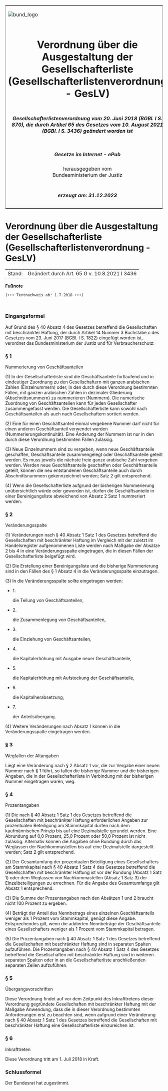 <span id="DECKBLATT.html"></span>

<table border="0" frame="border" width="100%">

<tr valign="top">

<td align="left">

![bund\_logo](BfJ_2021_Web_de_de.gif)

</td>

<td align="right">

 

</td>

</tr>

<tr align="center" valign="middle">

<td colspan="2">

# Verordnung über die Ausgestaltung der Gesellschafterliste (Gesellschafterlistenverordnung - GesLV)

</td>

</tr>

<tr align="center" valign="middle">

<td colspan="2">

##### Gesellschafterlistenverordnung vom 20. Juni 2018 (BGBl. I S. 870), die durch Artikel 65 des Gesetzes vom 10. August 2021 (BGBl. I S. 3436) geändert worden ist

</td>

</tr>

<tr align="center" valign="middle">

<td colspan="2">

  
  

##### Gesetze im Internet - ePub  
  
herausgegeben vom  
Bundesministerium der Justiz

</td>

</tr>

<tr align="center" valign="bottom">

<td colspan="2">

  
  

##### erzeugt am: 31.12.2023

</td>

</tr>

</table>

<span id="BJNR087000018.html"></span>

# Verordnung über die Ausgestaltung der Gesellschafterliste (Gesellschafterlistenverordnung - GesLV)

<div>

<div class="jnhtml">

|        |                                              |
| ------ | -------------------------------------------- |
| Stand: | Geändert durch Art. 65 G v. 10.8.2021 I 3436 |

</div>

</div>

<div>

  
**Fußnote**

<div class="jnhtml">

<div>

<div class="jurAbsatz">

  

``` 
(+++ Textnachweis ab: 1.7.2018 +++)

 
```

</div>

</div>

</div>

</div>

<span id="BJNR087000018BJNE000100000.html"></span>

### Eingangsformel  

<div>

<div class="jnhtml">

<div>

<div class="jurAbsatz">

Auf Grund des § 40 Absatz 4 des Gesetzes betreffend die Gesellschaften
mit beschränkter Haftung, der durch Artikel 14 Nummer 3 Buchstabe c des
Gesetzes vom 23. Juni 2017 (BGBl. I S. 1822) eingefügt worden ist,
verordnet das Bundesministerium der Justiz und für Verbraucherschutz:

</div>

</div>

</div>

</div>

<span id="BJNR087000018BJNE000200000.html"></span>

### § 1  
Nummerierung von Geschäftsanteilen

<div>

<div class="jnhtml">

<div>

<div class="jurAbsatz">

(1) In der Gesellschafterliste sind die Geschäftsanteile fortlaufend und
in eindeutiger Zuordnung zu den Gesellschaftern mit ganzen arabischen
Zahlen (Einzelnummern) oder, in den durch diese Verordnung bestimmten
Fällen, mit ganzen arabischen Zahlen in dezimaler Gliederung
(Abschnittsnummern) zu nummerieren (Nummern). Die numerische Zuordnung
von Geschäftsanteilen kann für jeden Gesellschafter zusammengefasst
werden. Die Gesellschafterliste kann sowohl nach Geschäftsanteilen als
auch nach Gesellschaftern sortiert werden.

</div>

<div class="jurAbsatz">

(2) Eine für einen Geschäftsanteil einmal vergebene Nummer darf nicht
für einen anderen Geschäftsanteil verwendet werden
(Nummerierungskontinuität). Eine Änderung der Nummern ist nur in den
durch diese Verordnung bestimmten Fällen zulässig.

</div>

<div class="jurAbsatz">

(3) Neue Einzelnummern sind zu vergeben, wenn neue Geschäftsanteile
geschaffen, Geschäftsanteile zusammengelegt oder Geschäftsanteile
geteilt werden. Es muss jeweils die nächste freie ganze arabische Zahl
vergeben werden. Werden neue Geschäftsanteile geschaffen oder
Geschäftsanteile geteilt, können die neu entstandenen Geschäftsanteile
auch durch Abschnittsnummern gekennzeichnet werden; Satz 2 gilt
entsprechend.

</div>

<div class="jurAbsatz">

(4) Wenn die Gesellschafterliste aufgrund der bisherigen Nummerierung
unübersichtlich würde oder geworden ist, dürfen die Geschäftsanteile in
einer Bereinigungsliste abweichend von Absatz 2 Satz 1 nummeriert
werden.

</div>

</div>

</div>

</div>

<span id="BJNR087000018BJNE000300000.html"></span>

### § 2  
Veränderungsspalte

<div>

<div class="jnhtml">

<div>

<div class="jurAbsatz">

(1) Veränderungen nach § 40 Absatz 1 Satz 1 des Gesetzes betreffend die
Gesellschaften mit beschränkter Haftung im Vergleich mit der zuletzt im
Handelsregister aufgenommenen Liste werden nach Maßgabe der Absätze 2
bis 4 in eine Veränderungsspalte eingetragen, die in diesen Fällen der
Gesellschafterliste beigefügt wird.

</div>

<div class="jurAbsatz">

(2) Die Erstellung einer Bereinigungsliste und die bisherige
Nummerierung sind in den Fällen des § 1 Absatz 4 in die
Veränderungsspalte einzutragen.

</div>

<div class="jurAbsatz">

(3) In die Veränderungsspalte sollte eingetragen werden:

  - 1\.
    
    <div>
    
    die Teilung von Geschäftsanteilen,
    
    </div>

  - 2\.
    
    <div>
    
    die Zusammenlegung von Geschäftsanteilen,
    
    </div>

  - 3\.
    
    <div>
    
    die Einziehung von Geschäftsanteilen,
    
    </div>

  - 4\.
    
    <div>
    
    die Kapitalerhöhung mit Ausgabe neuer Geschäftsanteile,
    
    </div>

  - 5\.
    
    <div>
    
    die Kapitalerhöhung mit Aufstockung der Geschäftsanteile,
    
    </div>

  - 6\.
    
    <div>
    
    die Kapitalherabsetzung,
    
    </div>

  - 7\.
    
    <div>
    
    der Anteilsübergang.
    
    </div>

</div>

<div class="jurAbsatz">

(4) Weitere Veränderungen nach Absatz 1 können in die Veränderungsspalte
eingetragen werden.

</div>

</div>

</div>

</div>

<span id="BJNR087000018BJNE000400000.html"></span>

### § 3  
Wegfallen der Altangaben

<div>

<div class="jnhtml">

<div>

<div class="jurAbsatz">

Liegt eine Veränderung nach § 2 Absatz 1 vor, die zur Vergabe einer
neuen Nummer nach § 1 führt, so fallen die bisherige Nummer und die
bisherigen Angaben, die in der Gesellschafterliste in Verbindung mit der
bisherigen Nummer eingetragen waren, weg.

</div>

</div>

</div>

</div>

<span id="BJNR087000018BJNE000501360.html"></span>

### § 4  
Prozentangaben

<div>

<div class="jnhtml">

<div>

<div class="jurAbsatz">

(1) Die nach § 40 Absatz 1 Satz 1 des Gesetzes betreffend die
Gesellschaften mit beschränkter Haftung erforderlichen Angaben zur
prozentualen Beteiligung am Stammkapital dürfen nach dem kaufmännischen
Prinzip bis auf eine Dezimalstelle gerundet werden. Eine Abrundung auf
0,0 Prozent, 25,0 Prozent oder 50,0 Prozent ist nicht zulässig.
Alternativ können die Angaben ohne Rundung durch das Weglassen der
Nachkommastellen bis auf eine Dezimalstelle dargestellt werden; Satz 2
gilt entsprechend.

</div>

<div class="jurAbsatz">

(2) Der Gesamtumfang der prozentualen Beteiligung eines Gesellschafters
am Stammkapital nach § 40 Absatz 1 Satz 4 des Gesetzes betreffend die
Gesellschaften mit beschränkter Haftung ist vor der Rundung (Absatz 1
Satz 1) oder dem Weglassen von Nachkommastellen (Absatz 1 Satz 3) der
Einzelbeteiligungen zu errechnen. Für die Angabe des Gesamtumfangs gilt
Absatz 1 entsprechend.

</div>

<div class="jurAbsatz">

(3) Die Summe der Prozentangaben nach den Absätzen 1 und 2 braucht nicht
100 Prozent zu ergeben.

</div>

<div class="jurAbsatz">

(4) Beträgt der Anteil des Nennbetrags eines einzelnen Geschäftsanteils
weniger als 1 Prozent vom Stammkapital, genügt diese Angabe.
Entsprechendes gilt, wenn die addierten Nennbeträge der Geschäftsanteile
eines Gesellschafters weniger als 1 Prozent vom Stammkapital betragen.

</div>

<div class="jurAbsatz">

(5) Die Prozentangaben nach § 40 Absatz 1 Satz 1 des Gesetzes betreffend
die Gesellschaften mit beschränkter Haftung sind in separaten Spalten
aufzuführen. Die Prozentangaben nach § 40 Absatz 1 Satz 4 des Gesetzes
betreffend die Gesellschaften mit beschränkter Haftung sind in weiteren
separaten Spalten oder in an die Gesellschafterliste anschließenden
separaten Zeilen aufzuführen.

</div>

</div>

</div>

</div>

<span id="BJNR087000018BJNE000600000.html"></span>

### § 5  
Übergangsvorschriften

<div>

<div class="jnhtml">

<div>

<div class="jurAbsatz">

Diese Verordnung findet auf vor dem Zeitpunkt des Inkrafttretens dieser
Verordnung gegründete Gesellschaften mit beschränkter Haftung mit der
Maßgabe Anwendung, dass die in dieser Verordnung bestimmten
Anforderungen erst zu beachten sind, wenn aufgrund einer Veränderung
nach § 40 Absatz 1 Satz 1 des Gesetzes betreffend die Gesellschaften mit
beschränkter Haftung eine Gesellschafterliste einzureichen ist.

</div>

</div>

</div>

</div>

<span id="BJNR087000018BJNE000700000.html"></span>

### § 6  
Inkrafttreten

<div>

<div class="jnhtml">

<div>

<div class="jurAbsatz">

Diese Verordnung tritt am 1. Juli 2018 in Kraft.

</div>

</div>

</div>

</div>

<span id="BJNR087000018BJNE000800000.html"></span>

### Schlussformel  

<div>

<div class="jnhtml">

<div>

<div class="jurAbsatz">

Der Bundesrat hat zugestimmt.

</div>

</div>

</div>

</div>
